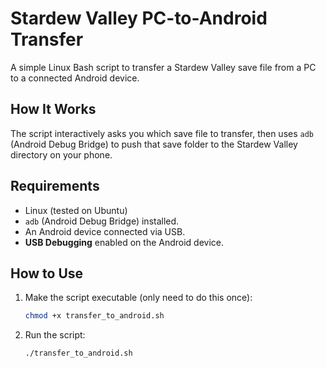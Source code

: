 # Stardew Valley PC-to-Android Transfer

A simple Linux Bash script to transfer a Stardew Valley save file from a PC to a connected Android device.

## How It Works

The script interactively asks you which save file to transfer, then uses `adb` (Android Debug Bridge) to push that save folder to the Stardew Valley directory on your phone.

## Requirements

* Linux (tested on Ubuntu)
* `adb` (Android Debug Bridge) installed.
* An Android device connected via USB.
* **USB Debugging** enabled on the Android device.

## How to Use

1.  Make the script executable (only need to do this once):
    ```bash
    chmod +x transfer_to_android.sh
    ```

2.  Run the script:
    ```bash
    ./transfer_to_android.sh
    ```
